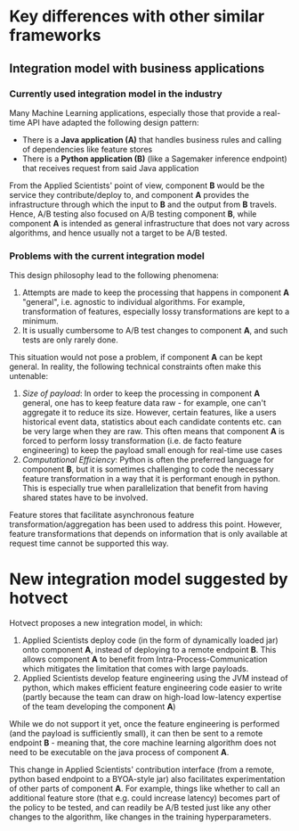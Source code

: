 # Key differences with other similar frameworks

## Integration model with business applications

### Currently used integration model in the industry
Many Machine Learning applications, especially those that provide a real-time API have adapted the following design pattern:

- There is a **Java application (A)** that handles business rules and calling of dependencies like feature stores
- There is a **Python application (B)** (like a Sagemaker inference endpoint) that receives request from said Java application

From the Applied Scientists' point of view, component **B** would be the service they contribute/deploy to, and component **A** provides the infrastructure through which the input to **B** and the output from **B** travels. Hence, A/B testing also focused on A/B testing component **B**, while component **A** is intended as general infrastructure that does not vary across algorithms, and hence usually not a target to be A/B tested.

### Problems with the current integration model
This design philosophy lead to the following phenomena:

1. Attempts are made to keep the processing that happens in component **A** "general", i.e. agnostic to individual algorithms. For example, transformation of features, especially lossy transformations are kept to a minimum.
2. It is usually cumbersome to A/B test changes to component **A**, and such tests are only rarely done.

This situation would not pose a problem, if component **A** can be kept general. In reality, the following technical constraints often make this untenable:

1. *Size of payload*: In order to keep the processing in component **A** general, one has to keep feature data raw - for example, one can't aggregate it to reduce its size. However, certain features, like a users historical event data, statistics about each candidate contents etc. can be very large when they are raw. This often means that component **A** is forced to perform lossy transformation (i.e. de facto feature engineering) to keep the payload small enough for real-time use cases
2. *Computational Efficiency*: Python is often the preferred language for component **B**, but it is sometimes challenging to code the necessary feature transformation in a way that it is performant enough in python. This is especially true when parallelization that benefit from having shared states have to be involved.

Feature stores that facilitate asynchronous feature transformation/aggregation has been used to address this point. However, feature transformations that depends on information that is only available at request time cannot be supported this way.

# New integration model suggested by hotvect
Hotvect proposes a new integration model, in which:
1. Applied Scientists deploy code (in the form of dynamically loaded jar) onto component **A**, instead of deploying to a remote endpoint **B**. This allows component **A** to benefit from Intra-Process-Communication which mitigates the limitation that comes with large payloads.
2. Applied Scientists develop feature engineering using the JVM instead of python, which makes efficient feature engineering code easier to write (partly because the team can draw on high-load low-latency expertise of the team developing the component **A**)

While we do not support it yet, once the feature engineering is performed (and the payload is sufficiently small), it can then be sent to a remote endpoint **B** - meaning that, the core machine learning algorithm does not need to be executable on the java process of component **A**.

This change in Applied Scientists' contribution interface (from a remote, python based endpoint to a BYOA-style jar) also facilitates experimentation of other parts of component **A**. For example, things like whether to call an additional feature store (that e.g. could increase latency) becomes part of the policy to be tested, and can readily be A/B tested just like any other changes to the algorithm, like changes in the training hyperparameters.
